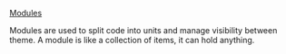 [Modules](https://doc.rust-lang.org/rust-by-example/mod.html)


Modules are used to split code into units and manage visibility between theme.
A module is like a collection of items, it can hold anything.
